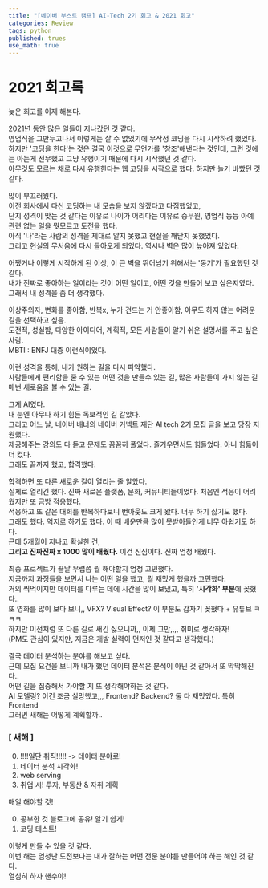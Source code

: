 ```yaml
---
title: "[네이버 부스트 캠프] AI-Tech 2기 회고 & 2021 회고"
categories: Review
tags: python
published: trues
use_math: true
---
```


# 2021 회고록

늦은 회고를 이제 해본다.

2021년 동안 많은 일들이 지나갔던 것 같다.  
영업직을 그만두고나서 이렇게는 살 수 없었기에 무작정 코딩을 다시 시작하려 했었다.  
하지만 '코딩을 한다'는 것은 결국 이것으로 무언가를 '창조'해낸다는 것인데, 그런 것에는 아는게 전무했고 그냥 유행이기 때문에 다시 시작했던 것 같다.  
아무것도 모르는 채로 다시 유행한다는 웹 코딩을 시작으로 했다. 하지만 놀기 바빴던 것 같다.  
  
많이 부끄러웠다.  
이전 회사에서 다신 코딩하는 내 모습을 보지 않겠다고 다짐했었고,  
단지 성격이 맞는 것 같다는 이유로 나이가 어리다는 이유로 승무원, 영업직 등등 아예 관련 없는 일을 뭣모르고 도전을 했다.  
아직 '나'라는 사람의 성격을 제대로 알지 못했고 현실을 깨닫지 못했었다.  
그리고 현실의 무서움에 다시 돌아오게 되었다. 역시나 벽은 많이 높아져 있었다.  
  
어쨌거나 이렇게 시작하게 된 이상, 이 큰 벽을 뛰어넘기 위해서는 '동기'가 필요했던 것 같다.  
내가 진짜로 좋아하는 일이라는 것이 어떤 일이고, 어떤 것을 만들어 보고 싶은지였다.  
그래서 내 성격을 좀 더 생각했다.  
  
이상주의자, 변화를 좋아함, 반복x, 누가 건드는 거 안좋아함, 아무도 하지 않는 어려운 길을 선택하고 싶음.  
도전적, 성실함, 다양한 아이디어, 계획적, 모든 사람들이 알기 쉬운 설명서를 주고 싶은 사람.  
MBTI : ENFJ 대충 이런식이었다.  
  
이런 성격을 통해, 내가 원하는 길을 다시 파악했다.  
사람들에게 편리함을 줄 수 있는 어떤 것을 만들수 있는 길,  많은 사람들이 가지 않는 길  
매번 새로움을 볼 수 있는 길.  

그게 AI였다.  
내 눈엔 아무나 하기 힘든 독보적인 길 같았다.  
그리고 어느 날, 네이버 배너의 네이버 커넥트 재단 AI tech 2기 모집 글을 보고 당장 지원했다.  
제공해주는 강의도 다 듣고 문제도 꼼꼼히 풀었다. 즐거우면서도 힘들었다. 아니 힘듦이 더 컸다.  
그래도 끝까지 했고, 합격했다.  

합격하면 또 다른 새로운 길이 열리는 줄 알았다.  
실제로 열리긴 했다. 진짜 새로운 플랫폼, 문화, 커뮤니티들이었다. 처음엔 적응이 어려웠지만 또 금방 적응했다.  
적응하고 또 같은 대회를 반복하다보니 번아웃도 크게 왔다. 너무 하기 싫기도 했다.  
그래도 했다. 억지로 하기도 했다. 이 때 배운만큼 많이 못받아들인게 너무 아쉽기도 하다.  
근데 5개월이 지나고 확실한 건,  
**그리고 진짜진짜 x 1000 많이 배웠다.**
이건 진심이다. 진짜 엄청 배웠다.  

최종 프로젝트가 끝날 무렵쯤 뭘 해야할지 엄청 고민했다.  
지금까지 과정들을 보면서 나는 어떤 일을 했고, 뭘 재밌게 했을까 고민했다.  
거의 찍먹이지만 데이터를 다루는 데에 시간을 많이 보냈고, 특히 **'시각화' 부분**에 꽂혔다..  
또 영화를 많이 보다 보니,, VFX? Visual Effect? 이 부분도 갑자기 꽂혔다 + 유튜브 ㅋㅋㅋ  
하지만 이전처럼 또 다른 길로 새긴 싫으니까,, 이제 그만,,,, 취미로 생각하자!  
(PM도 관심이 있지만, 지금은 개발 실력이 먼저인 것 같다고 생각했다.)  

결국 데이터 분석하는 분야를 해보고 싶다.  
근데 모집 요건을 보니까 내가 했던 데이터 분석은 분석이 아닌 것 같아서 또 막막해진다..  
어떤 길을 집중해서 가야할 지 또 생각해야하는 것 같다.  
AI 모델링? 이건 조금 실망했고,,, Frontend? Backend? 둘 다 재밌었다. 특히 Frontend  
그러면 새해는 어떻게 계획할까..  

### [ 새해 ]

0. !!!!일단 취직!!!!! -> 데이터 분야로!
1. 데이터 분석 시각화!
2. web serving
3. 취업 시! 투자, 부동산 & 자취 계획

매일 해야할 것!  

0. 공부한 것 블로그에 공유! 알기 쉽게!  
1. 코딩 테스트!  


이렇게 만들 수 있을 것 같다.  
이번 해는 엄청난 도전보다는 내가 잘하는 어떤 전문 분야를 만들어야 하는 해인 것 같다.  
열심히 하자 핸수야!  